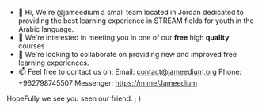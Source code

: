 - 👋 Hi, We're @jameedium a small team located in Jordan dedicated to providing the best learning experience in STREAM fields for youth in the Arabic language.
- 👀 We're interested in meeting you in one of our **free** high **quality** courses
- 💞️ We're looking to collaborate on providing new and improved free learning experiences.
- 📫 Feel free to contact us on:
        Email:      contact@jameedium.org
        Phone:      +962798745507
        Messenger:  https://m.me/Jameedium

HopeFully we see you seen our friend. ; )
